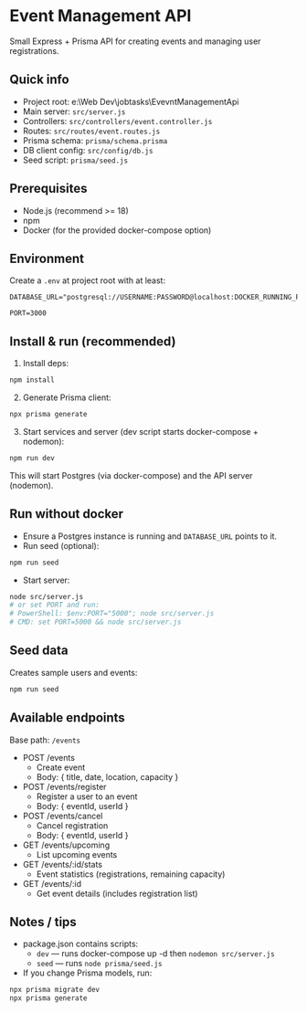 # Event Management API

Small Express + Prisma API for creating events and managing user registrations.

## Quick info

- Project root: e:\Web Dev\jobtasks\EvevntManagementApi
- Main server: `src/server.js`
- Controllers: `src/controllers/event.controller.js`
- Routes: `src/routes/event.routes.js`
- Prisma schema: `prisma/schema.prisma`
- DB client config: `src/config/db.js`
- Seed script: `prisma/seed.js`

## Prerequisites

- Node.js (recommend >= 18)
- npm
- Docker (for the provided docker-compose option)

## Environment

Create a `.env` at project root with at least:

```
DATABASE_URL="postgresql://USERNAME:PASSWORD@localhost:DOCKER_RUNNING_PORT/DATABASE_NAME"

PORT=3000
```

## Install & run (recommended)

1. Install deps:

```bash
npm install
```

2. Generate Prisma client:

```bash
npx prisma generate
```

3. Start services and server (dev script starts docker-compose + nodemon):

```bash
npm run dev
```

This will start Postgres (via docker-compose) and the API server (nodemon).

## Run without docker

- Ensure a Postgres instance is running and `DATABASE_URL` points to it.
- Run seed (optional):

```bash
npm run seed
```

- Start server:

```bash
node src/server.js
# or set PORT and run:
# PowerShell: $env:PORT="5000"; node src/server.js
# CMD: set PORT=5000 && node src/server.js
```

## Seed data

Creates sample users and events:

```bash
npm run seed
```

## Available endpoints

Base path: `/events`

- POST /events
  - Create event
  - Body: { title, date, location, capacity }
- POST /events/register
  - Register a user to an event
  - Body: { eventId, userId }
- POST /events/cancel
  - Cancel registration
  - Body: { eventId, userId }
- GET /events/upcoming
  - List upcoming events
- GET /events/:id/stats
  - Event statistics (registrations, remaining capacity)
- GET /events/:id
  - Get event details (includes registration list)

## Notes / tips

- package.json contains scripts:
  - `dev` — runs docker-compose up -d then `nodemon src/server.js`
  - `seed` — runs `node prisma/seed.js`
- If you change Prisma models, run:

```bash
npx prisma migrate dev
npx prisma generate
```
